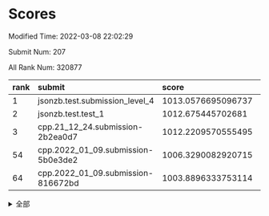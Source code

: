 # Scores

Modified Time: 2022-03-08 22:02:29

Submit Num: 207

All Rank Num: 320877

| rank |               submit               |       score        |       sigma        | pk_num |
| :--- | :--------------------------------- | :----------------- | :----------------- | :----- |
| 1    | jsonzb.test.submission_level_4     | 1013.0576695096737 | 0.808250347597387  | 6200   |
| 2    | jsonzb.test.test_1                 | 1012.675445702681  | 0.7896355771011879 | 6201   |
| 3    | cpp.21_12_24.submission-2b2ea0d7   | 1012.2209570555495 | 0.7914660059636781 | 6198   |
| 54   | cpp.2022_01_09.submission-5b0e3de2 | 1006.3290082920715 | 0.7387507136338969 | 6199   |
| 64   | cpp.2022_01_09.submission-816672bd | 1003.8896333753114 | 0.7092628872859669 | 6200   |


<details>
<summary>全部</summary>

| rank |                 submit                 |       score        |       sigma        | pk_num |
| :--- | :------------------------------------- | :----------------- | :----------------- | :----- |
| 1    | jsonzb.test.submission_level_4         | 1013.0576695096737 | 0.808250347597387  | 6200   |
| 2    | jsonzb.test.test_1                     | 1012.675445702681  | 0.7896355771011879 | 6201   |
| 3    | cpp.21_12_24.submission-2b2ea0d7       | 1012.2209570555495 | 0.7914660059636781 | 6198   |
| 4    | gobigger.level_3.submission_level_3_45 | 1011.9044402608097 | 0.7711163187639334 | 6194   |
| 5    | gobigger.level_3.submission_level_3_18 | 1011.188183781659  | 0.7803054549499309 | 6205   |
| 6    | gobigger.level_3.submission_level_3_5  | 1011.1532239934455 | 0.7794485632039625 | 6205   |
| 7    | gobigger.level_3.submission_level_3_38 | 1011.124146026831  | 0.7724501253097986 | 6198   |
| 8    | gobigger.level_3.submission_level_3_26 | 1011.0339171255181 | 0.7777970123665358 | 6199   |
| 9    | gobigger.level_3.submission_level_3_17 | 1010.896423544656  | 0.7648570697524335 | 6198   |
| 10   | gobigger.level_3.submission_level_3_1  | 1010.8259783492108 | 0.7750012403807085 | 6201   |
| 11   | gobigger.level_3.submission_level_3_6  | 1010.7581196935396 | 0.7742836226952972 | 6202   |
| 12   | gobigger.level_3.submission_level_3_46 | 1010.757030176283  | 0.7490108167782389 | 6201   |
| 13   | gobigger.level_3.submission_level_3_8  | 1010.6868933875454 | 0.7626362438036866 | 6201   |
| 14   | gobigger.level_3.submission_level_3_39 | 1010.6407175260654 | 0.7836595206270662 | 6200   |
| 15   | gobigger.level_3.submission_level_3_24 | 1010.6328790735204 | 0.7718227938000426 | 6194   |
| 16   | gobigger.level_3.submission_level_3_48 | 1010.6041929656664 | 0.7630070386377887 | 6200   |
| 17   | gobigger.level_3.submission_level_3_37 | 1010.489840934953  | 0.724841839181184  | 6201   |
| 18   | gobigger.level_3.submission_level_3_19 | 1010.3487091324652 | 0.7614598935583718 | 6202   |
| 19   | gobigger.level_3.submission_level_3_43 | 1010.3128569934539 | 0.7775198621087539 | 6204   |
| 20   | gobigger.level_3.submission_level_3_9  | 1010.2483886443879 | 0.7523513054107763 | 6204   |
| 21   | gobigger.level_3.submission_level_3_4  | 1010.2458908670139 | 0.7498574679089114 | 6201   |
| 22   | gobigger.level_3.submission_level_3_41 | 1010.193373505018  | 0.747560406487528  | 6200   |
| 23   | gobigger.level_3.submission_level_3_44 | 1010.1924437165877 | 0.7579463426048106 | 6197   |
| 24   | gobigger.level_3.submission_level_3_15 | 1010.1552412309292 | 0.7550844313126093 | 6199   |
| 25   | gobigger.level_3.submission_level_3_14 | 1010.0761644926265 | 0.7817430201750749 | 6201   |
| 26   | gobigger.level_3.submission_level_3_22 | 1009.9500264947137 | 0.7476700263725371 | 6192   |
| 27   | gobigger.level_3.submission_level_3_30 | 1009.9477898254871 | 0.7613104353847653 | 6204   |
| 28   | gobigger.level_3.submission_level_3_13 | 1009.9207396350048 | 0.7525844144489569 | 6200   |
| 29   | gobigger.level_3.submission_level_3_23 | 1009.8799768473397 | 0.7553089654579409 | 6195   |
| 30   | gobigger.level_3.submission_level_3_33 | 1009.8480971167431 | 0.747854552954615  | 6200   |
| 31   | gobigger.level_3.submission_level_3_34 | 1009.828728101682  | 0.7556663936711677 | 6196   |
| 32   | gobigger.level_3.submission_level_3_49 | 1009.8009385130375 | 0.7539645013368028 | 6203   |
| 33   | gobigger.level_3.submission_level_3_47 | 1009.799261352089  | 0.7575787049984248 | 6203   |
| 34   | gobigger.level_3.submission_level_3_27 | 1009.7336049039029 | 0.7629630148168813 | 6197   |
| 35   | gobigger.level_3.submission_level_3_10 | 1009.7145362981614 | 0.750743852096024  | 6204   |
| 36   | gobigger.level_3.submission_level_3_2  | 1009.6065606770659 | 0.7562955171975531 | 6201   |
| 37   | gobigger.level_3.submission_level_3_31 | 1009.5966848917832 | 0.7488754286167596 | 6203   |
| 38   | gobigger.level_3.submission_level_3_21 | 1009.4703430642813 | 0.7529486962085516 | 6199   |
| 39   | gobigger.level_3.submission_level_3_3  | 1009.4522476217224 | 0.7455071534454076 | 6201   |
| 40   | gobigger.level_3.submission_level_3_11 | 1009.3492424287626 | 0.7529461335594629 | 6198   |
| 41   | gobigger.level_3.submission_level_3_28 | 1009.2876844881579 | 0.7481369427736007 | 6204   |
| 42   | gobigger.level_3.submission_level_3_20 | 1009.2616551114124 | 0.7641924801836105 | 6201   |
| 43   | gobigger.level_3.submission_level_3_35 | 1009.0053943287659 | 0.7486632870887961 | 6201   |
| 44   | gobigger.level_3.submission_level_3_0  | 1008.9725488714803 | 0.7495414422464245 | 6202   |
| 45   | gobigger.level_3.submission_level_3_12 | 1008.7919701004691 | 0.7415740430638714 | 6200   |
| 46   | gobigger.level_3.submission_level_3_36 | 1008.7567388232179 | 0.7501172112467561 | 6202   |
| 47   | gobigger.level_3.submission_level_3_7  | 1008.7116205610389 | 0.7350488323417891 | 6204   |
| 48   | gobigger.level_3.submission_level_3_40 | 1008.6291918377294 | 0.7713425165710068 | 6198   |
| 49   | gobigger.level_3.submission_level_3_32 | 1008.5393710967883 | 0.74756018871193   | 6199   |
| 50   | gobigger.level_3.submission_level_3_16 | 1008.5210335507398 | 0.7488691850905956 | 6201   |
| 51   | gobigger.level_3.submission_level_3_29 | 1008.3129422719381 | 0.7401270505595327 | 6202   |
| 52   | gobigger.level_3.submission_level_3_42 | 1008.1067046232894 | 0.7565581351384665 | 6201   |
| 53   | gobigger.level_3.submission_level_3_25 | 1008.0590480956141 | 0.7372352411501453 | 6202   |
| 54   | cpp.2022_01_09.submission-5b0e3de2     | 1006.3290082920715 | 0.7387507136338969 | 6199   |
| 55   | gobigger.level_1.submission_level_1_5  | 1005.163898596658  | 0.7224702323673392 | 6199   |
| 56   | gobigger.level_1.submission_level_1_17 | 1004.8485918275328 | 0.7226009368829692 | 6200   |
| 57   | gobigger.level_1.submission_level_1_29 | 1004.7981678017462 | 0.7138660875653797 | 6201   |
| 58   | gobigger.level_1.submission_level_1_3  | 1004.6412303880289 | 0.7166203074578652 | 6199   |
| 59   | gobigger.level_1.submission_level_1_47 | 1004.5005105099588 | 0.7207514556709794 | 6203   |
| 60   | gobigger.level_1.submission_level_1_38 | 1004.4732160651035 | 0.7061363811456303 | 6202   |
| 61   | gobigger.level_1.submission_level_1_46 | 1004.4368985643046 | 0.7141486034166086 | 6198   |
| 62   | gobigger.level_1.submission_level_1_33 | 1004.4110847734515 | 0.7156220093366898 | 6199   |
| 63   | gobigger.level_1.submission_level_1_14 | 1003.896986017918  | 0.7211946099922957 | 6203   |
| 64   | cpp.2022_01_09.submission-816672bd     | 1003.8896333753114 | 0.7092628872859669 | 6200   |
| 65   | gobigger.level_1.submission_level_1_32 | 1003.8833734313147 | 0.7119856541043581 | 6202   |
| 66   | gobigger.level_1.submission_level_1_22 | 1003.8784129932117 | 0.7217911972149019 | 6202   |
| 67   | gobigger.level_1.submission_level_1_18 | 1003.848837984665  | 0.719297354636497  | 6200   |
| 68   | gobigger.level_1.submission_level_1_4  | 1003.7967030859794 | 0.713343449833224  | 6197   |
| 69   | gobigger.level_1.submission_level_1_31 | 1003.7171947493332 | 0.7105293618799675 | 6202   |
| 70   | gobigger.level_1.submission_level_1_24 | 1003.6759787101702 | 0.7329680765669905 | 6194   |
| 71   | gobigger.level_1.submission_level_1_49 | 1003.6065861479938 | 0.7125898111354633 | 6198   |
| 72   | gobigger.level_1.submission_level_1_36 | 1003.5284022146029 | 0.7286467134541766 | 6194   |
| 73   | gobigger.level_1.submission_level_1_8  | 1003.4878804226191 | 0.7108831687279025 | 6197   |
| 74   | gobigger.level_1.submission_level_1_37 | 1003.4861040936304 | 0.7182738596282323 | 6196   |
| 75   | gobigger.level_1.submission_level_1_34 | 1003.450968949547  | 0.7250599233786391 | 6198   |
| 76   | gobigger.level_1.submission_level_1_19 | 1003.4359478543557 | 0.7153474029961071 | 6201   |
| 77   | gobigger.level_1.submission_level_1_13 | 1003.4093819895471 | 0.7191910705161936 | 6195   |
| 78   | gobigger.level_1.submission_level_1_43 | 1003.3832924761986 | 0.7174518258829699 | 6205   |
| 79   | gobigger.level_1.submission_level_1_1  | 1003.380446077051  | 0.7166937050624441 | 6204   |
| 80   | gobigger.level_1.submission_level_1_6  | 1003.2198497501396 | 0.7116043754496777 | 6201   |
| 81   | gobigger.level_1.submission_level_1_35 | 1003.1230911991086 | 0.7095800410238858 | 6199   |
| 82   | gobigger.level_1.submission_level_1_16 | 1003.0873513346068 | 0.7144374464855706 | 6200   |
| 83   | gobigger.level_1.submission_level_1_7  | 1003.0858642577468 | 0.722808218959445  | 6199   |
| 84   | gobigger.level_1.submission_level_1_20 | 1003.0668504639216 | 0.7155411090306677 | 6199   |
| 85   | gobigger.level_1.submission_level_1_25 | 1003.01093135618   | 0.7149124114399479 | 6201   |
| 86   | gobigger.level_1.submission_level_1_42 | 1002.9001592561037 | 0.7142375875450555 | 6199   |
| 87   | gobigger.level_1.submission_level_1_40 | 1002.8931793943763 | 0.7210899096369779 | 6198   |
| 88   | gobigger.level_1.submission_level_1_11 | 1002.8540670935882 | 0.7149043749643594 | 6201   |
| 89   | gobigger.level_1.submission_level_1_23 | 1002.7965290808664 | 0.7173112991642144 | 6194   |
| 90   | gobigger.level_1.submission_level_1_27 | 1002.7631289409442 | 0.7141426135062879 | 6198   |
| 91   | gobigger.level_1.submission_level_1_9  | 1002.729525361985  | 0.7162753502259285 | 6201   |
| 92   | gobigger.level_1.submission_level_1_21 | 1002.7211102484379 | 0.6972885155630231 | 6194   |
| 93   | gobigger.level_1.submission_level_1_15 | 1002.6946789639799 | 0.7165657583179845 | 6201   |
| 94   | gobigger.level_1.submission_level_1_28 | 1002.6167220260927 | 0.7258063145098295 | 6202   |
| 95   | gobigger.level_1.submission_level_1_26 | 1002.582389704833  | 0.7149811786850547 | 6197   |
| 96   | gobigger.level_1.submission_level_1_12 | 1002.5489533265609 | 0.7015330526321546 | 6203   |
| 97   | gobigger.level_1.submission_level_1_10 | 1002.5227644780927 | 0.7310911996152465 | 6203   |
| 98   | gobigger.level_1.submission_level_1_45 | 1002.4464487534478 | 0.7088031371752941 | 6202   |
| 99   | gobigger.level_1.submission_level_1_39 | 1002.4006135689789 | 0.7182901735980846 | 6205   |
| 100  | gobigger.level_1.submission_level_1_30 | 1002.1929796272545 | 0.706617208924765  | 6206   |
| 101  | gobigger.level_1.submission_level_1_44 | 1002.1734136345041 | 0.7210802536774858 | 6201   |
| 102  | gobigger.level_1.submission_level_1_2  | 1002.1638629575738 | 0.7136681946961918 | 6194   |
| 103  | gobigger.level_1.submission_level_1_41 | 1001.8039909681507 | 0.7118876191430664 | 6204   |
| 104  | gobigger.level_1.submission_level_1_0  | 1001.5752408056286 | 0.7156408276903327 | 6200   |
| 105  | gobigger.level_1.submission_level_1_48 | 1001.0348225527655 | 0.7024028203692374 | 6201   |
| 106  | gobigger.random.submission_random_39   | 997.3555750452875  | 0.703519606131632  | 6201   |
| 107  | gobigger.random.submission_random_46   | 997.1124702129274  | 0.6979080176509973 | 6203   |
| 108  | gobigger.random.submission_random_15   | 997.0233091141645  | 0.7132050615597437 | 6202   |
| 109  | gobigger.random.submission_random_1    | 996.793191957312   | 0.7028371267609322 | 6200   |
| 110  | gobigger.random.submission_random_28   | 996.7102757250508  | 0.7020996889991858 | 6200   |
| 111  | gobigger.random.submission_random_0    | 996.7007069318425  | 0.7022050612425239 | 6204   |
| 112  | gobigger.random.submission_random_29   | 996.6374920736883  | 0.7179046997364479 | 6199   |
| 113  | gobigger.random.submission_random_25   | 996.6041244757214  | 0.7094195489974625 | 6200   |
| 114  | gobigger.random.submission_random_5    | 996.5802970633823  | 0.7087632538672808 | 6198   |
| 115  | gobigger.random.submission_random_36   | 996.5748805215262  | 0.7207328061764079 | 6202   |
| 116  | gobigger.random.submission_random_10   | 996.4873972447546  | 0.7007767244187445 | 6207   |
| 117  | gobigger.random.submission_random_31   | 996.4798104018349  | 0.7052093331112925 | 6196   |
| 118  | gobigger.random.submission_random_21   | 996.4611761431914  | 0.7224229940479561 | 6202   |
| 119  | gobigger.random.submission_random_17   | 996.4411147092586  | 0.7145942666612226 | 6203   |
| 120  | gobigger.random.submission_random_4    | 996.3476420350465  | 0.7183669621359645 | 6201   |
| 121  | gobigger.random.submission_random_20   | 996.3264303530228  | 0.7081394404535718 | 6196   |
| 122  | gobigger.random.submission_random_32   | 996.228430956709   | 0.7027573822473576 | 6199   |
| 123  | gobigger.random.submission_random_3    | 996.2107672076488  | 0.7088782553810797 | 6202   |
| 124  | gobigger.random.submission_random_34   | 996.1720462601565  | 0.7067606766654508 | 6204   |
| 125  | gobigger.random.submission_random_49   | 996.1598152860018  | 0.7087915955717194 | 6203   |
| 126  | gobigger.random.submission_random_35   | 996.1376706591977  | 0.7184690280208549 | 6207   |
| 127  | gobigger.random.submission_random_30   | 996.0828821910097  | 0.7255542138868684 | 6202   |
| 128  | gobigger.random.submission_random_47   | 996.07751075216    | 0.7180905744753435 | 6200   |
| 129  | gobigger.random.submission_random_43   | 996.0304840636016  | 0.7048437242587101 | 6197   |
| 130  | gobigger.random.submission_random_8    | 996.0302739883908  | 0.6935845306742556 | 6197   |
| 131  | gobigger.random.submission_random_7    | 995.9860139233596  | 0.7088503927064523 | 6202   |
| 132  | gobigger.random.submission_random_26   | 995.9821005037961  | 0.704628527796024  | 6199   |
| 133  | gobigger.random.submission_random_14   | 995.8610306942884  | 0.7094845568606696 | 6199   |
| 134  | gobigger.random.submission_random_33   | 995.8577243003527  | 0.709614847293124  | 6202   |
| 135  | gobigger.random.submission_random_40   | 995.7930167258496  | 0.7040909147184263 | 6202   |
| 136  | gobigger.random.submission_random_16   | 995.7802702564938  | 0.7013108131161493 | 6198   |
| 137  | gobigger.random.submission_random_37   | 995.7736436767707  | 0.7054977155801877 | 6198   |
| 138  | gobigger.random.submission_random_6    | 995.7414169795184  | 0.7235943106700884 | 6198   |
| 139  | gobigger.random.submission_random_12   | 995.6618665494651  | 0.709891514225246  | 6202   |
| 140  | gobigger.random.submission_random_24   | 995.658815239383   | 0.7000676839813949 | 6200   |
| 141  | gobigger.random.submission_random_13   | 995.647792722928   | 0.7187261279539626 | 6199   |
| 142  | gobigger.random.submission_random_23   | 995.5885322366438  | 0.7105876059786865 | 6204   |
| 143  | gobigger.random.submission_random_45   | 995.5478839142307  | 0.7268858708809782 | 6200   |
| 144  | gobigger.random.submission_random_11   | 995.5096305560944  | 0.7000486545666559 | 6204   |
| 145  | gobigger.random.submission_random_41   | 995.488753588456   | 0.7018621913920751 | 6200   |
| 146  | gobigger.random.submission_random_48   | 995.3575514075003  | 0.720072105056489  | 6200   |
| 147  | gobigger.random.submission_random_18   | 995.2954907758138  | 0.7200456047067827 | 6202   |
| 148  | gobigger.random.submission_random_27   | 995.2502737548363  | 0.7030099065886874 | 6204   |
| 149  | gobigger.random.submission_random_42   | 995.2465859463974  | 0.7218032255586315 | 6200   |
| 150  | gobigger.random.submission_random_22   | 995.2408227474806  | 0.7086499476885074 | 6205   |
| 151  | gobigger.random.submission_random_19   | 995.1669826410564  | 0.7048060452624416 | 6205   |
| 152  | gobigger.random.submission_random_2    | 994.9048785508822  | 0.7287614508428539 | 6205   |
| 153  | gobigger.random.submission_random_9    | 994.8322772915084  | 0.7073822385893315 | 6200   |
| 154  | gobigger.random.submission_random_44   | 994.8155540007018  | 0.7056491062161615 | 6205   |
| 155  | gobigger.level_2.submission_level_2_15 | 994.2949099976986  | 0.7155790126586798 | 6195   |
| 156  | gobigger.random.submission_random_38   | 994.1808893636012  | 0.7218697393607358 | 6196   |
| 157  | gobigger.level_2.submission_level_2_14 | 994.1157616775808  | 0.7196397256134526 | 6201   |
| 158  | gobigger.level_2.submission_level_2_25 | 993.818715718922   | 0.7398816294079227 | 6198   |
| 159  | gobigger.level_2.submission_level_2_30 | 993.654568424381   | 0.7275624465004683 | 6202   |
| 160  | gobigger.level_2.submission_level_2_18 | 993.5102094251235  | 0.7484738700558006 | 6195   |
| 161  | gobigger.level_2.submission_level_2_26 | 993.0719534146833  | 0.7403308125940549 | 6198   |
| 162  | gobigger.level_2.submission_level_2_16 | 993.0407471848038  | 0.7280615229426066 | 6200   |
| 163  | gobigger.level_2.submission_level_2_32 | 993.0137590487427  | 0.7320019397227664 | 6195   |
| 164  | gobigger.level_2.submission_level_2_43 | 992.9903244065681  | 0.7429547955432351 | 6202   |
| 165  | gobigger.level_2.submission_level_2_4  | 992.9667685389387  | 0.7275820507568679 | 6204   |
| 166  | gobigger.level_2.submission_level_2_13 | 992.9612250073094  | 0.7364901540320242 | 6201   |
| 167  | gobigger.level_2.submission_level_2_20 | 992.9248866640776  | 0.736722555389303  | 6201   |
| 168  | gobigger.level_2.submission_level_2_35 | 992.9160770713067  | 0.7493170117043293 | 6200   |
| 169  | gobigger.level_2.submission_level_2_21 | 992.8101141003723  | 0.7418207942142925 | 6206   |
| 170  | gobigger.level_2.submission_level_2_3  | 992.7092066232342  | 0.7317728039438313 | 6199   |
| 171  | gobigger.level_2.submission_level_2_48 | 992.6963539476001  | 0.7492586796287468 | 6205   |
| 172  | gobigger.level_2.submission_level_2_5  | 992.567477357738   | 0.746088277218585  | 6201   |
| 173  | gobigger.level_2.submission_level_2_22 | 992.5639685588332  | 0.7513686034993003 | 6203   |
| 174  | gobigger.level_2.submission_level_2_8  | 992.5616163392418  | 0.7248185351782795 | 6206   |
| 175  | gobigger.level_2.submission_level_2_11 | 992.5526311030229  | 0.7470006077771264 | 6204   |
| 176  | gobigger.level_2.submission_level_2_2  | 992.4971177094815  | 0.7356892503607518 | 6201   |
| 177  | gobigger.level_2.submission_level_2_46 | 992.3450743448446  | 0.7427061259575818 | 6199   |
| 178  | gobigger.level_2.submission_level_2_42 | 992.3329956270057  | 0.73773662688844   | 6200   |
| 179  | gobigger.level_2.submission_level_2_10 | 992.3325932609141  | 0.7354466583875943 | 6202   |
| 180  | gobigger.level_2.submission_level_2_49 | 992.3208109979138  | 0.7479606702307928 | 6204   |
| 181  | gobigger.level_2.submission_level_2_44 | 992.2986827711468  | 0.7324955442194991 | 6203   |
| 182  | gobigger.level_2.submission_level_2_9  | 992.2587612949154  | 0.7384536903542647 | 6201   |
| 183  | gobigger.level_2.submission_level_2_36 | 992.2567331590327  | 0.7372392041990846 | 6199   |
| 184  | gobigger.level_2.submission_level_2_31 | 992.2438367569619  | 0.7410252781025493 | 6202   |
| 185  | gobigger.level_2.submission_level_2_38 | 992.2140719538862  | 0.7313026263999532 | 6202   |
| 186  | gobigger.level_2.submission_level_2_33 | 992.1874005221457  | 0.7388686299849428 | 6201   |
| 187  | gobigger.level_2.submission_level_2_19 | 992.183567006304   | 0.758144194681704  | 6201   |
| 188  | gobigger.level_2.submission_level_2_34 | 992.0657497472507  | 0.7384716865081694 | 6205   |
| 189  | gobigger.level_2.submission_level_2_37 | 991.9885258631418  | 0.7416082398366254 | 6204   |
| 190  | gobigger.level_2.submission_level_2_1  | 991.965941015674   | 0.7285759779825339 | 6201   |
| 191  | gobigger.level_2.submission_level_2_27 | 991.9329579191956  | 0.7389266667870941 | 6197   |
| 192  | gobigger.level_2.submission_level_2_23 | 991.9292515570663  | 0.7561831665467216 | 6200   |
| 193  | gobigger.level_2.submission_level_2_24 | 991.8936162395677  | 0.7389114925499718 | 6198   |
| 194  | gobigger.level_2.submission_level_2_29 | 991.7998824326324  | 0.7641649454435392 | 6202   |
| 195  | gobigger.level_2.submission_level_2_17 | 991.6577186354925  | 0.7552758373379476 | 6198   |
| 196  | gobigger.level_2.submission_level_2_12 | 991.5256894644621  | 0.7608246080750777 | 6200   |
| 197  | gobigger.level_2.submission_level_2_7  | 991.4150197207858  | 0.7360579196680632 | 6199   |
| 198  | gobigger.level_2.submission_level_2_40 | 991.4122608668764  | 0.7450312090581582 | 6204   |
| 199  | gobigger.level_2.submission_level_2_47 | 991.3666567891196  | 0.7660453393444527 | 6196   |
| 200  | gobigger.level_2.submission_level_2_0  | 991.3177019635876  | 0.7706612546232006 | 6199   |
| 201  | gobigger.level_2.submission_level_2_28 | 991.2851464604399  | 0.7551555739673573 | 6205   |
| 202  | gobigger.level_2.submission_level_2_6  | 990.7505813700968  | 0.7829246721432581 | 6204   |
| 203  | gobigger.level_2.submission_level_2_41 | 990.3041260139752  | 0.7662308175647865 | 6202   |
| 204  | gobigger.level_2.submission_level_2_39 | 990.2352959817116  | 0.7587616176874588 | 6203   |
| 205  | gobigger.level_2.submission_level_2_45 | 989.9807586916588  | 0.7796570278402745 | 6200   |
| 206  | gobigger.none.submission_none_0        | 979.1251948054393  | 1.260398200384512  | 6200   |
| 207  | gobigger.none.submission_none_1        | 976.2594277571311  | 1.3688490903605954 | 6199   |

</details>